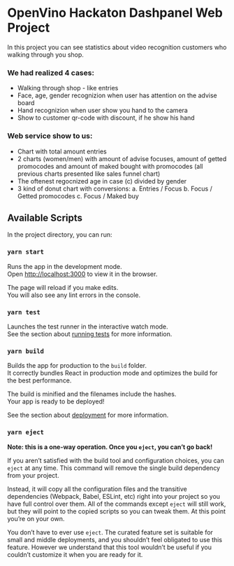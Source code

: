 # OpenVino Hackaton Dashpanel Web Project

In this project you can see statistics about video recognition customers who walking through you shop.
### We had realized 4 cases:
- Walking through shop - like entries
- Face, age, gender recognizion when user has attention on the advise board
- Hand recognizion when user show you hand to the camera
- Show to customer qr-code with discount, if he show his hand 

### Web service show to us:
- Chart with total amount entries
- 2 charts (women/men) with amount of advise focuses, amount of getted promocodes and amount of maked bought with promocodes 
(all previous charts presented like sales funnel chart)
- The oftenest regocnized age in case (c) divided by gender
- 3 kind of donut chart with conversions: 
    a. Entries / Focus
    b. Focus / Getted promocodes
    c. Focus / Maked buy

## Available Scripts

In the project directory, you can run:

### `yarn start`

Runs the app in the development mode.<br />
Open [http://localhost:3000](http://localhost:3000) to view it in the browser.

The page will reload if you make edits.<br />
You will also see any lint errors in the console.

### `yarn test`

Launches the test runner in the interactive watch mode.<br />
See the section about [running tests](https://facebook.github.io/create-react-app/docs/running-tests) for more information.

### `yarn build`

Builds the app for production to the `build` folder.<br />
It correctly bundles React in production mode and optimizes the build for the best performance.

The build is minified and the filenames include the hashes.<br />
Your app is ready to be deployed!

See the section about [deployment](https://facebook.github.io/create-react-app/docs/deployment) for more information.

### `yarn eject`

**Note: this is a one-way operation. Once you `eject`, you can’t go back!**

If you aren’t satisfied with the build tool and configuration choices, you can `eject` at any time. This command will remove the single build dependency from your project.

Instead, it will copy all the configuration files and the transitive dependencies (Webpack, Babel, ESLint, etc) right into your project so you have full control over them. All of the commands except `eject` will still work, but they will point to the copied scripts so you can tweak them. At this point you’re on your own.

You don’t have to ever use `eject`. The curated feature set is suitable for small and middle deployments, and you shouldn’t feel obligated to use this feature. However we understand that this tool wouldn’t be useful if you couldn’t customize it when you are ready for it.
